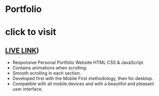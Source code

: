 # Portfolio 
# click to visit 
## [LIVE LINK](https://julik0902.github.io/juli_portfolio/))

- Responsive Personal Portfolio Website HTML CSS & JavaScript.
- Contains animations when scrolling.
- Smooth scrolling in each section.
- Developed first with the Mobile First methodology, then for desktop.
- Compatible with all mobile devices and with a beautiful and pleasant user interface.





